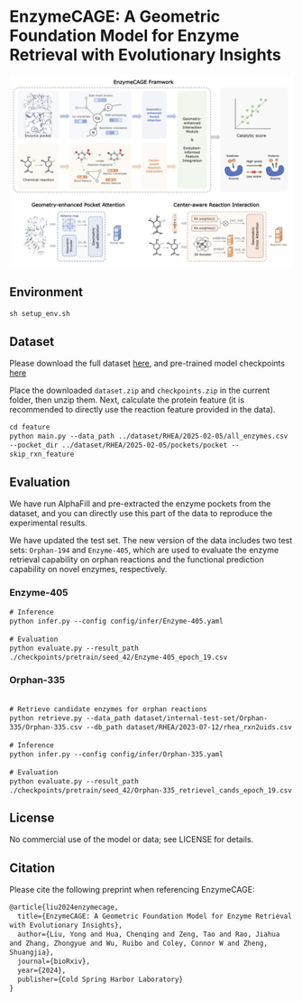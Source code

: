 # EnzymeCAGE: A Geometric Foundation Model for Enzyme Retrieval with Evolutionary Insights

![EnzymeCAGE](./image/EnzymeCAGE.jpg)

## Environment 
```shell
sh setup_env.sh
```

## Dataset
Please download the full dataset [here](https://drive.google.com/file/d/1u2lt4SqAvzoSHKqwzF1DbnPGXfegXYQ2/view?usp=sharing), and pre-trained model checkpoints [here](https://drive.google.com/file/d/1LLsS_MMKEbFpU2iIOF9ro46cO86S-SCt/view?usp=sharing)

Place the downloaded `dataset.zip` and `checkpoints.zip` in the current folder, then unzip them. Next, calculate the protein feature (it is recommended to directly use the reaction feature provided in the data).

```shell
cd feature
python main.py --data_path ../dataset/RHEA/2025-02-05/all_enzymes.csv --pocket_dir ../dataset/RHEA/2025-02-05/pockets/pocket --skip_rxn_feature
```

## Evaluation
We have run AlphaFill and pre-extracted the enzyme pockets from the dataset, and you can directly use this part of the data to reproduce the experimental results.

We have updated the test set. The new version of the data includes two test sets: `Orphan-194` and `Enzyme-405`, which are used to evaluate the enzyme retrieval capability on orphan reactions and the functional prediction capability on novel enzymes, respectively.

### Enzyme-405

```shell
# Inference
python infer.py --config config/infer/Enzyme-405.yaml

# Evaluation
python evaluate.py --result_path ./checkpoints/pretrain/seed_42/Enzyme-405_epoch_19.csv
```

### Orphan-335

```shell

# Retrieve candidate enzymes for orphan reactions
python retrieve.py --data_path dataset/internal-test-set/Orphan-335/Orphan-335.csv --db_path dataset/RHEA/2023-07-12/rhea_rxn2uids.csv

# Inference
python infer.py --config config/infer/Orphan-335.yaml

# Evaluation
python evaluate.py --result_path ./checkpoints/pretrain/seed_42/Orphan-335_retrievel_cands_epoch_19.csv
```


## License
No commercial use of the model or data; see LICENSE for details.

## Citation
Please cite the following preprint when referencing EnzymeCAGE:
```
@article{liu2024enzymecage,
  title={EnzymeCAGE: A Geometric Foundation Model for Enzyme Retrieval with Evolutionary Insights},
  author={Liu, Yong and Hua, Chenqing and Zeng, Tao and Rao, Jiahua and Zhang, Zhongyue and Wu, Ruibo and Coley, Connor W and Zheng, Shuangjia},
  journal={bioRxiv},
  year={2024},
  publisher={Cold Spring Harbor Laboratory}
}
```
